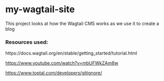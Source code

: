 # my-wagtail-site

This project looks at how the Wagtail CMS works as we use it to create a blog 

<h3>Resources used: </h3>
https://docs.wagtail.org/en/stable/getting_started/tutorial.html

https://www.youtube.com/watch?v=mbUFWkZAm8w

https://www.toptal.com/developers/gitignore/